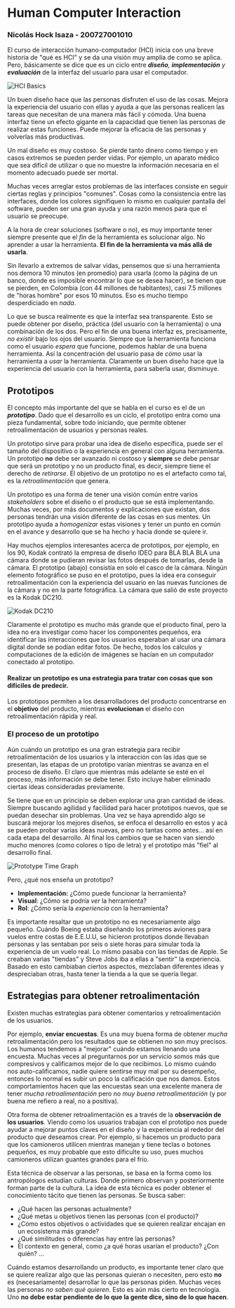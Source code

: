 # Human Computer Interaction
### Nicolás Hock Isaza - 200727001010

El curso de interacción humano-computador (HCI) inicia con una breve historia de "qué es HCI" y se da una visión muy amplia de como se aplica. Pero, básicamente se dice que es un ciclo entre ***diseño**, **implementación** y **evaluación*** de la interfaz del usuario para usar el computador.

![HCI Basics](http://f.cl.ly/items/1K2f0o472t0w3a0c0I1d/hci1.png)

Un buen diseño hace que las personas disfruten el uso de las cosas. Mejora la experiencia del usuario con ellas y ayuda a que las personas realicen las tareas que necesitan de una manera más fácil y cómoda. Una buena interfaz tiene un efecto gigante en la capacidad que tienen las personas de realizar estas funciones. Puede mejorar la eficacia de las personas y volverlas más productivas.

Un mal diseño es muy costoso. Se pierde tanto dinero como tiempo y en casos extremos se pueden perder vidas. Por ejemplo, un aparato médico que sea difícil de utilizar o que no muestre la información necesaria en el momento adecuado puede ser mortal.

Muchas veces arreglar estos problemas de las interfaces consiste en seguir ciertas reglas y principios "comunes". Cosas como la consistencia entre las interfaces, donde los colores signifiquen lo mismo en cualquier pantalla del software, pueden ser una gran ayuda y una razón menos para que el usuario se preocupe.

A la hora de crear soluciones (software o no), es muy importante tener siempre presente que el *fin* de la herramienta es solucionar algo. No aprender a usar la herramienta. **El fin de la herramienta va más allá de usarla**.

Sin llevarlo a extremos de salvar vidas, pensemos que si una herramienta nos demora 10 minutos (en promedio) para usarla (como la página de un banco, donde es imposible encontrar lo que se desea hacer), se tienen que se pierden, en Colombia (con 44 millones de habitantes), casi 7.5 millones de "horas hombre" por esos 10 minutos. Eso es mucho tiempo desperdiciado en *nada*.

Lo que se busca realmente es que la interfaz sea transparente. Esto se puede obtener por diseño, práctica (del usuario con la herramienta) o una combinación de los dos. Pero el fin de una buena interfaz es, precisamente, *no existir* bajo los ojos del usuario. Siempre que la herramienta funciona como el usuario *espera* que funcione, podemos hablar de una buena herramienta. Así la concentración del usuario pasa de *cómo* usar la herramienta a *usar* la herramienta. Claramente un buen diseño hace que la experiencia del usuario con la herramienta, para saberla usar, disminuye.

## Prototipos

El concepto más importante del que se habla en el curso es el de un ***prototipo***. Dado que el desarrollo es un ciclo, el prototipo entra como una pieza fundamental, sobre todo iniciando, que permite obtener retroalimentación de usuarios y personas reales.

Un prototipo sirve para probar una idea de diseño específica, puede ser el tamaño del dispositivo o la experiencia en general con alguna herramienta. Un prototipo **no** debe ser avanzado ni costoso y **siempre** se debe pensar que será un prototipo y no un producto final, es decir, siempre tiene el derecho de *retirarse*. El objetivo de un prototipo no es el artefacto como tal, es la *retroalimentación* que genera.

Un prototipo es una forma de tener una visión común entre varios *stakeholders* sobre el diseño o el producto que se está implementando. Muchas veces, por más documentos y explicaciones que existan, dos personas tendrán una visión diferente de las cosas en sus mentes. Un prototipo ayuda a *homogenizar* estas visiones y tener un punto en común en el avance y desarrollo que se ha hecho y hacia donde se quiere ir.

Hay muchos ejemplos interesantes acerca de prototipos, por ejemplo, en los 90, Kodak contrató la empresa de diseño IDEO para BLA BLA BLA una cámara donde se pudieran revisar las fotos después de tomarlas, desde la cámara. El prototipo (abajo) consistía en solo el casco de la cámara. Ningún elemento fotográfico se puso en el prototipo, pues la idea era conseguir retroalimentación con la experiencia del usuario en las nuevas funciones de la cámara y no en la parte fotográfica. La cámara que salió de este proyecto es la Kodak DC210.

![Kodak DC210](http://f.cl.ly/items/2b2K2s0o3G2M3o123R1L/hci2.png)

Claramente el prototipo es mucho más grande que el producto final, pero la idea no era investigar como hacer los componentes pequeños, era identificar las interacciones que los usuarios esperaban al usar una cámara digital donde se podían editar fotos. De hecho, todos los cálculos y computaciones de la edición de imágenes se hacían en un computador conectado al prototipo.

#### Realizar un prototipo es una estrategia para tratar con cosas que son difíciles de predecir.

Los prototipos permiten a los desarrolladores del producto concentrarse en el **objetivo** del producto, mientras **evolucionan** el diseño con retroalimentación rápida y real.

### El proceso de un prototipo

Aún cuándo un prototipo es una gran estrategia para recibir retroalimentación de los usuarios y la interacción con las idas que se presentan, las etapas de un prototipo varían mientras se avanza en el proceso de diseño. El claro que mientras más adelante se esté en el proceso, más información se debe tener. Esto incluye haber eliminado ciertas ideas consideradas previamente.

Se tiene que en un principio se deben explorar una gran cantidad de ideas. Siempre buscando agilidad y facilidad para hacer prototipos nuevos, que se puedan desechar sin problemas. Una vez se haya aprendido algo se buscará mejorar los mejores diseños, se enfoca el desarrollo en estos y acá se pueden probar varias ideas nuevas, pero no tantas como antes… así en cada etapa del desarrollo. Al final los cambios que se hacen van siendo mucho menores (como colores o tipo de letra) y el prototipo más "fiel" al desarrollo final.

![Prototype Time Graph](http://f.cl.ly/items/01060v0x3o1U2s0a3g3x/hci3.png)

Pero, ¿qué nos enseña un prototipo?

* **Implementación:** ¿Cómo puede funcionar la herramienta?
* **Visual**: ¿Cómo se podría *ver* la herramienta?
* **Rol**: ¿Cómo sería la *experiencia* con la herramienta?

Es importante resaltar que un prototipo no es necesariamente algo pequeño. Cuándo Boeing estaba diseñando los primeros aviones para vuelos entre costas de E.E.U.U, se hicieron prototipos donde llevaban personas y las sentaban por seis o siete horas para simular toda la experiencia de un vuelo real. Lo mismo pasaba con las tiendas de Apple. Se creaban varias "tiendas" y Steve Jobs iba a ellas a "sentir" la experiencia. Basado en esto cambiaban ciertos aspectos, mezclaban diferentes ideas y despreciaban otras, hasta tener la tienda a la que se quería llegar.

## Estrategias para obtener retroalimentación

Existen muchas estrategias para obtener comentarios y retroalimentación de los usuarios.

Por ejemplo, **enviar encuestas**. Es una muy buena forma de obtener *mucha* retroalimentación pero los resultados que se obtienen no son muy precisos. Los humanos tendemos a "mejorar" cuándo estamos llenando una encuesta. Muchas veces al preguntarnos por un servicio somos más que compresivos y calificamos mejor de lo que recibimos. Lo mismo cuándo nos auto-calificamos, nadie quiere sentirse muy mal por su desempeño, entonces lo normal es subir un poco la calificación que nos damos. Estos comportamientos hacen que las encuestas sean una excelente manera de tener *mucha retroalimentación* pero no *muy buena retroalimentación* (y por buena me refiero a real, no a positiva).

Otra forma de obtener retroalimentación es a través de la **observación de los usuarios**. Viendo como los usuarios trabajan con el prototipo nos puede ayudar a mejorar puntos claves en el diseño y la experiencia al rededor del producto que deseamos crear. Por ejemplo, si hacemos un producto para que los camioneros utilicen mientras manejan y tiene teclas o botones pequeños, es muy probable que esto dificulte su uso, pues muchos camioneros utilizan guantes grandes para el frío.

Esta técnica de observar a las personas, se basa en la forma como los antropólogos estudian culturas. Donde primero observan y posteriormente forman parte de la cultura. La idea de esta técnica es poder obtener el conocimiento tácito que tienen las personas. Se busca saber:

* ¿Qué hacen las personas actualmente?
* ¿Qué metas u objetivos tienen las personas (con el producto)?
* ¿Cómo estos objetivos o actividades que se quieren realizar encajan en un ecosistema más grande?
* ¿Qué similitudes o diferencias hay entre las personas?
* El contexto en general, como ¿a qué horas usarían el producto? ¿Con quién? ... 

Cuándo estamos desarrollando un producto, es importante tener claro que se quiere realizar algo que las personas quieran o necesiten, pero esto **no** es (necesariamente) desarrollar lo que las personas piden. Muchas veces las personas *no saben qué quieren*. Esto es aún más cierto en tecnología. Uno **no debe estar pendiente de lo que la gente dice, sino de lo que hacen**.


































